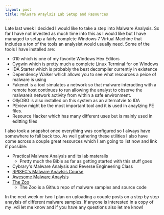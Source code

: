```yaml
---
layout: post
title: Malware Anaylsis Lab Setup and Resources
---
```


Late last week I decided I would like to take a step into Malware Analysis. So far I have
not invested as much time into this as I would like but I have managed to setup a fairly
complete Windows 7 Virtual Machine that includes a ton of the tools an analysist would
usually need. Some of the tools I have installed are:

* 010 which is one of my favorite Windows Hex Editors
* Cygwin which is pretty much a complete Linux Terminal for on Windows
* IDA Starter which is probably the best decompiler currently in existence
* Dependency Walker which allows you to see what resources a peice of malware is using
* Fakenet is a tool simulates a network so that malware interacting with a remote host
  continues to run allowing the analyst to observe the malware’s network activity from
	within a safe environment.
* OllyDBG is also installed on this system as an alternatvie to IDA
* PEview might be the most important tool and it is used in anaylzing PE files.
* Resource Hacker which has many different uses but is mainly used in editting files

I also took a snapshot once everything was configured so I always have somewhere to fall
back too. As well gathering these utilities I also have come across a couple great
resources which I am going to list now and link if possible:

* Practical Malware Analysis and its lab materails
    - Pretty much the Bible as far as getting started with this stuff goes
* Cybrary's Malware Analysis and Reverse Engineering Class
* [RPISEC's Malware Anaylsis Course](https://github.com/RPISEC/Malware)
* [Awesome Malware Anaylsis](https://github.com/rshipp/awesome-malware-analysis)
* [The Zoo](https://github.com/ytisf/theZoo)
    - The Zoo is a Github repo of malware samples and source code

In the next week or two I plan on uploading a couple posts on a step by step anaylsis of
different malware samples. If anyone is interested in a copy of my .vdi let me know and
if you have any questions also let me know!
